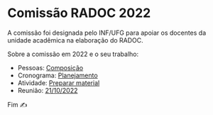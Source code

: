 # Comissão RADOC 2022

A comissão foi designada pelo INF/UFG para apoiar os docentes da unidade acadêmica na elaboração do RADOC.

Sobre a comissão em 2022 e o seu trabalho:
- Pessoas: [Composição](./x-composicao.md)
- Cronograma: [Planejamento](./x-planejamento.md)
- Atividade: [Preparar material](./x-preparar-material.md)
- Reunião: [21/10/2022](./x-reuniao-20221021.md)

Fim &#9997;
